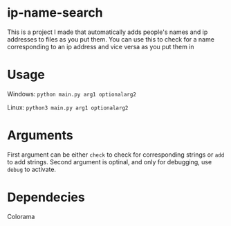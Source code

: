 # ip-name-search
This is a project I made that automatically adds people's names and ip addresses to files as you put them. 
You can use this to check for a name corresponding to an ip address and vice versa as you put them in

# Usage
Windows:
`python main.py arg1 optionalarg2`

Linux:
`python3 main.py arg1 optionalarg2`

# Arguments
First argument can be either `check` to check for corresponding strings or `add` to add strings.
Second argument is optinal, and only for debugging, use `debug` to activate.

# Dependecies
Colorama
